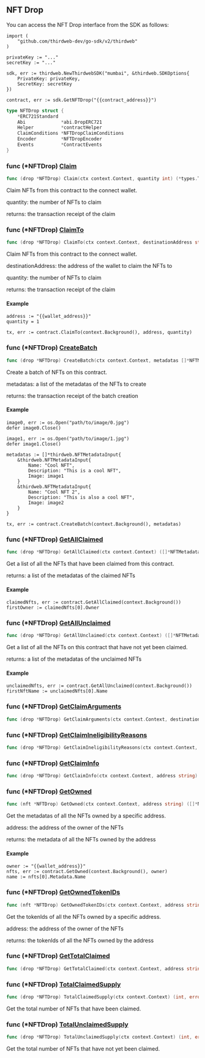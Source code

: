 
## NFT Drop

You can access the NFT Drop interface from the SDK as follows:

```
import (
	"github.com/thirdweb-dev/go-sdk/v2/thirdweb"
)

privateKey := "..."
secretKey := "..."

sdk, err := thirdweb.NewThirdwebSDK("mumbai", &thirdweb.SDKOptions{
	PrivateKey: privateKey,
	SecretKey: secretKey
})

contract, err := sdk.GetNFTDrop("{{contract_address}}")
```

```go
type NFTDrop struct {
    *ERC721Standard
    Abi             *abi.DropERC721
    Helper          *contractHelper
    ClaimConditions *NFTDropClaimConditions
    Encoder         *NFTDropEncoder
    Events          *ContractEvents
}
```

### func \(\*NFTDrop\) [Claim](<https://github.com/thirdweb-dev/go-sdk/blob/main/thirdweb/nft_drop.go#L229>)

```go
func (drop *NFTDrop) Claim(ctx context.Context, quantity int) (*types.Transaction, error)
```

Claim NFTs from this contract to the connect wallet.

quantity: the number of NFTs to claim

returns: the transaction receipt of the claim

### func \(\*NFTDrop\) [ClaimTo](<https://github.com/thirdweb-dev/go-sdk/blob/main/thirdweb/nft_drop.go#L247>)

```go
func (drop *NFTDrop) ClaimTo(ctx context.Context, destinationAddress string, quantity int) (*types.Transaction, error)
```

Claim NFTs from this contract to the connect wallet.

destinationAddress: the address of the wallet to claim the NFTs to

quantity: the number of NFTs to claim

returns: the transaction receipt of the claim

#### Example

```
address := "{{wallet_address}}"
quantity = 1

tx, err := contract.ClaimTo(context.Background(), address, quantity)
```

### func \(\*NFTDrop\) [CreateBatch](<https://github.com/thirdweb-dev/go-sdk/blob/main/thirdweb/nft_drop.go#L220>)

```go
func (drop *NFTDrop) CreateBatch(ctx context.Context, metadatas []*NFTMetadataInput) (*types.Transaction, error)
```

Create a batch of NFTs on this contract.

metadatas: a list of the metadatas of the NFTs to create

returns: the transaction receipt of the batch creation

#### Example

```
image0, err := os.Open("path/to/image/0.jpg")
defer image0.Close()

image1, err := os.Open("path/to/image/1.jpg")
defer image1.Close()

metadatas := []*thirdweb.NFTMetadataInput{
	&thirdweb.NFTMetadataInput{
		Name: "Cool NFT",
		Description: "This is a cool NFT",
		Image: image1
	}
	&thirdweb.NFTMetadataInput{
		Name: "Cool NFT 2",
		Description: "This is also a cool NFT",
		Image: image2
	}
}

tx, err := contract.CreateBatch(context.Background(), metadatas)
```

### func \(\*NFTDrop\) [GetAllClaimed](<https://github.com/thirdweb-dev/go-sdk/blob/main/thirdweb/nft_drop.go#L140>)

```go
func (drop *NFTDrop) GetAllClaimed(ctx context.Context) ([]*NFTMetadataOwner, error)
```

Get a list of all the NFTs that have been claimed from this contract.

returns: a list of the metadatas of the claimed NFTs

#### Example

```
claimedNfts, err := contract.GetAllClaimed(context.Background())
firstOwner := claimedNfts[0].Owner
```

### func \(\*NFTDrop\) [GetAllUnclaimed](<https://github.com/thirdweb-dev/go-sdk/blob/main/thirdweb/nft_drop.go#L152>)

```go
func (drop *NFTDrop) GetAllUnclaimed(ctx context.Context) ([]*NFTMetadata, error)
```

Get a list of all the NFTs on this contract that have not yet been claimed.

returns: a list of the metadatas of the unclaimed NFTs

#### Example

```
unclaimedNfts, err := contract.GetAllUnclaimed(context.Background())
firstNftName := unclaimedNfts[0].Name
```

### func \(\*NFTDrop\) [GetClaimArguments](<https://github.com/thirdweb-dev/go-sdk/blob/main/thirdweb/nft_drop.go#L251-L258>)

```go
func (drop *NFTDrop) GetClaimArguments(ctx context.Context, destinationAddress string, quantity int) (*ClaimArguments, error)
```

### func \(\*NFTDrop\) [GetClaimIneligibilityReasons](<https://github.com/thirdweb-dev/go-sdk/blob/main/thirdweb/nft_drop.go#L188>)

```go
func (drop *NFTDrop) GetClaimIneligibilityReasons(ctx context.Context, quantity int, addressToCheck string) ([]ClaimEligibility, error)
```

### func \(\*NFTDrop\) [GetClaimInfo](<https://github.com/thirdweb-dev/go-sdk/blob/main/thirdweb/nft_drop.go#L184>)

```go
func (drop *NFTDrop) GetClaimInfo(ctx context.Context, address string) (*ClaimInfo, error)
```

### func \(\*NFTDrop\) [GetOwned](<https://github.com/thirdweb-dev/go-sdk/blob/main/thirdweb/nft_drop.go#L90>)

```go
func (nft *NFTDrop) GetOwned(ctx context.Context, address string) ([]*NFTMetadataOwner, error)
```

Get the metadatas of all the NFTs owned by a specific address.

address: the address of the owner of the NFTs

returns: the metadata of all the NFTs owned by the address

#### Example

```
owner := "{{wallet_address}}"
nfts, err := contract.GetOwned(context.Background(), owner)
name := nfts[0].Metadata.Name
```

### func \(\*NFTDrop\) [GetOwnedTokenIDs](<https://github.com/thirdweb-dev/go-sdk/blob/main/thirdweb/nft_drop.go#L107>)

```go
func (nft *NFTDrop) GetOwnedTokenIDs(ctx context.Context, address string) ([]*big.Int, error)
```

Get the tokenIds of all the NFTs owned by a specific address.

address: the address of the owner of the NFTs

returns: the tokenIds of all the NFTs owned by the address

### func \(\*NFTDrop\) [GetTotalClaimed](<https://github.com/thirdweb-dev/go-sdk/blob/main/thirdweb/nft_drop.go#L166>)

```go
func (drop *NFTDrop) GetTotalClaimed(ctx context.Context, address string) (*big.Int, error)
```

### func \(\*NFTDrop\) [TotalClaimedSupply](<https://github.com/thirdweb-dev/go-sdk/blob/main/thirdweb/nft_drop.go#L157>)

```go
func (drop *NFTDrop) TotalClaimedSupply(ctx context.Context) (int, error)
```

Get the total number of NFTs that have been claimed.

### func \(\*NFTDrop\) [TotalUnclaimedSupply](<https://github.com/thirdweb-dev/go-sdk/blob/main/thirdweb/nft_drop.go#L162>)

```go
func (drop *NFTDrop) TotalUnclaimedSupply(ctx context.Context) (int, error)
```

Get the total number of NFTs that have not yet been claimed.
